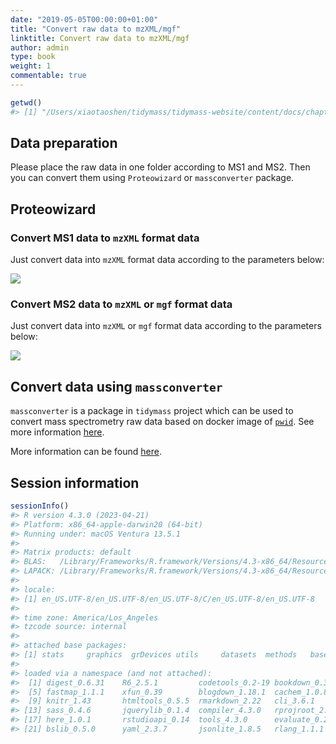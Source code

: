 ```yaml
---
date: "2019-05-05T00:00:00+01:00"
title: "Convert raw data to mzXML/mgf"
linktitle: Convert raw data to mzXML/mgf
author: admin
type: book
weight: 1
commentable: true
---
```






```r
getwd()
#> [1] "/Users/xiaotaoshen/tidymass/tidymass-website/content/docs/chapter3"
```

## Data preparation

Please place the raw data in one folder according to MS1 and MS2. Then you can convert them using `Proteowizard` or `massconverter` package.

## Proteowizard

### Convert MS1 data to `mzXML` format data

Just convert data into `mzXML` format data according to the parameters below:

![](/docs/chapter3/figures/fig1.png)
### Convert MS2 data to `mzXML` or `mgf` format data

Just convert data into `mzXML` or `mgf` format data according to the parameters below:

![](/docs/chapter3/figures/fig2.png)

## Convert data using `massconverter`

`massconverter` is a package in `tidymass` project which can be used to convert mass spectrometry raw data based on docker image of [`pwid`](https://hub.docker.com/r/chambm/pwiz-skyline-i-agree-to-the-vendor-licenses). See more information [here](https://massconverter.tidymass.org/).

More information can be found [here](https://massconverter.tidymass.org/articles/convert_data).

## Session information


```r
sessionInfo()
#> R version 4.3.0 (2023-04-21)
#> Platform: x86_64-apple-darwin20 (64-bit)
#> Running under: macOS Ventura 13.5.1
#> 
#> Matrix products: default
#> BLAS:   /Library/Frameworks/R.framework/Versions/4.3-x86_64/Resources/lib/libRblas.0.dylib 
#> LAPACK: /Library/Frameworks/R.framework/Versions/4.3-x86_64/Resources/lib/libRlapack.dylib;  LAPACK version 3.11.0
#> 
#> locale:
#> [1] en_US.UTF-8/en_US.UTF-8/en_US.UTF-8/C/en_US.UTF-8/en_US.UTF-8
#> 
#> time zone: America/Los_Angeles
#> tzcode source: internal
#> 
#> attached base packages:
#> [1] stats     graphics  grDevices utils     datasets  methods   base     
#> 
#> loaded via a namespace (and not attached):
#>  [1] digest_0.6.31    R6_2.5.1         codetools_0.2-19 bookdown_0.34   
#>  [5] fastmap_1.1.1    xfun_0.39        blogdown_1.18.1  cachem_1.0.8    
#>  [9] knitr_1.43       htmltools_0.5.5  rmarkdown_2.22   cli_3.6.1       
#> [13] sass_0.4.6       jquerylib_0.1.4  compiler_4.3.0   rprojroot_2.0.3 
#> [17] here_1.0.1       rstudioapi_0.14  tools_4.3.0      evaluate_0.21   
#> [21] bslib_0.5.0      yaml_2.3.7       jsonlite_1.8.5   rlang_1.1.1
```
